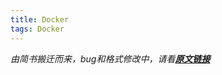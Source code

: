 ```yaml
---
title: Docker
tags: Docker
---
```


*由简书搬迁而来，bug和格式修改中，请看[**原文链接**](https://www.jianshu.com/p/abf15b79a7e9)*

